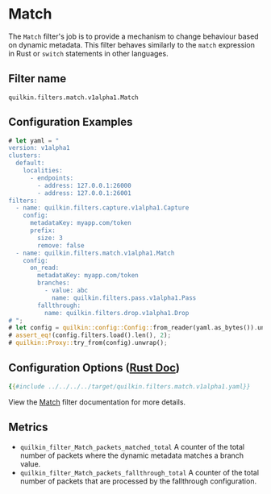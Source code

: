# Match

The `Match` filter's job is to provide a mechanism to change behaviour based
on dynamic metadata. This filter behaves similarly to the `match` expression
in Rust or `switch` statements in other languages.

## Filter name
```text
quilkin.filters.match.v1alpha1.Match
```

## Configuration Examples
<!-- ANCHOR: example -->
```rust
# let yaml = "
version: v1alpha1
clusters: 
  default:
    localities:
      - endpoints:
        - address: 127.0.0.1:26000
        - address: 127.0.0.1:26001
filters:
  - name: quilkin.filters.capture.v1alpha1.Capture
    config:
      metadataKey: myapp.com/token
      prefix:
        size: 3
        remove: false
  - name: quilkin.filters.match.v1alpha1.Match
    config:
      on_read:
        metadataKey: myapp.com/token
        branches:
          - value: abc
            name: quilkin.filters.pass.v1alpha1.Pass
        fallthrough:
          name: quilkin.filters.drop.v1alpha1.Drop
# ";
# let config = quilkin::config::Config::from_reader(yaml.as_bytes()).unwrap();
# assert_eq!(config.filters.load().len(), 2);
# quilkin::Proxy::try_from(config).unwrap();
```
<!--  ANCHOR_END: example -->

## Configuration Options ([Rust Doc](../../../api/quilkin/filters/match/struct.Config.html))

```yaml
{{#include ../../../../target/quilkin.filters.match.v1alpha1.yaml}}
```

View the [Match](../../../api/quilkin/filters/match/struct.Config.html) filter documentation for more details.

## Metrics

* `quilkin_filter_Match_packets_matched_total`
  A counter of the total number of packets where the dynamic metadata matches a branch value.
* `quilkin_filter_Match_packets_fallthrough_total`
  A counter of the total number of packets that are processed by the fallthrough configuration.
